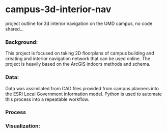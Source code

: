 # campus-3d-interior-nav
project outline for 3d interior navigation on the UMD campus, no code shared...


<h3>Background: </h3>
This project is focused on taking 2D floorplans of campus building and creating and interior navigation network that can be used online. The project is heavily based on the ArcGIS indoors methods and schema. 

<h3>Data:</h3>

Data was assimilated from CAD files provided from campus planners into the ESRI Local Government information model. Python is used to automate this process into a repeatable workflow. 

<h3>Process</h3>



<h3>Visualization:</h3>
